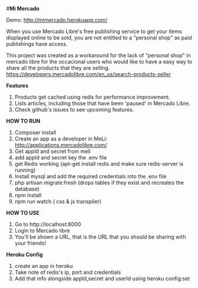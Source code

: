 #**Mi Mercado**

Demo: http://mimercado.herokuapp.com/

When you use Mercado Libre's free publishing service to get your items
displayed online to be sold, you are not entitled to a "personal shop" as paid publishings have access.


This project was created as a workaround for the lack of "personal shop" in mercado libre 
for the occacional users who would like to have a easy way to share all the products that they are selling. 
https://developers.mercadolibre.com/en_us/search-products-seller


**Features**
1. Products get cached using redis for performance improvement.
2. Lists articles, including those that have been 'paused' in Mercado Libre.
3. Check github's issues to see upcoming features.

**HOW TO RUN**

1. Composer install
2. Create an app as a developer in MeLi: http://applications.mercadolibre.com/
3. Get appId and secret from meli
6. add appId and secret key the .env file
7. get Redis working (apt-get install redis and make sure redis-server is running)
8. Install mysql and add the required credentials into the .env file
9. php artisan migrate:fresh (drops tables if they exist and recreates the database)
10. npm install
11. npm run watch ( css & js transpiler)

**HOW TO USE**

1. Go to http://localhost:8000
2. Login to Mercado libre
3. You'll be shown a URL, that is the URL that you should be sharing with your friends!

**Heroku Config**
1. create an app in heroku
2. Take note of redis's ip, port and credentials
3. Add that info alongside appId,secret and userId using heroku config:set






